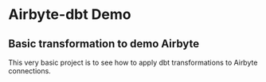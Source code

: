 # Airbyte-dbt Demo

## Basic transformation to demo Airbyte

This very basic project is to see how to apply dbt transformations to Airbyte connections.

